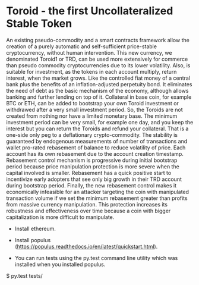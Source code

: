 
# Toroid - the first Uncollateralized Stable Token

An existing pseudo-commodity and a smart contracts framework allow
the creation of a purely automatic and self-sufficient price-stable cryptocurrency,
without human intervention. This new currency, we denominated
Toroid1
or TRD, can be used more extensively for commerce than
pseudo commodity cryptocurrencies due to its lower volatility. Also, is
suitable for investment, as the tokens in each account multiply, return interest,
when the market grows. Like the controlled fiat money of a central
bank plus the benefits of an inflation-adjusted perpetuity bond. It eliminates
the need of debt as the basic mechanism of the economy, although
allows banking and further lending on top of it. Collateral in base coin, for
example BTC or ETH, can be added to bootstrap your own Toroid investment
or withdrawed after a very small investment period. So, the Toroids
are not created from nothing nor have a limited monetary base. The
minimum investment period can be very small, for example one day, and
you keep the interest but you can return the Toroids and refund your collateral.
That is a one-side only peg to a deflationary crypto-commodity.
The stability is guaranteed by endogenous measurements of number of
transactions and wallet pro-rated rebasement of balance to reduce volatility
of price. Each account has its own rebasement due to the account
creation timestamp. Rebasement control mechanism is progressive during
initial bootstrap period because price manipulation protection is more
severe when the capital involved is smaller. Rebasement has a quick positive
start to incentivize early adopters that see only big growth in their
TRD account during bootstrap period. Finally, the new rebasement control
makes it economically infeasible for an attacker targeting the coin
with manipulated transaction volume if we set the minimum rebasement
greater than profits from massive currency manipulation. This protection
increases its robustness and effectiveness over time because a coin with
bigger capitalization is more difficult to manipulate.


 - Install ethereum.

 - Install populus (https://populus.readthedocs.io/en/latest/quickstart.html).

 - You can run tests using the py.test command line utility which was installed when you installed populus.

$ py.test tests/

